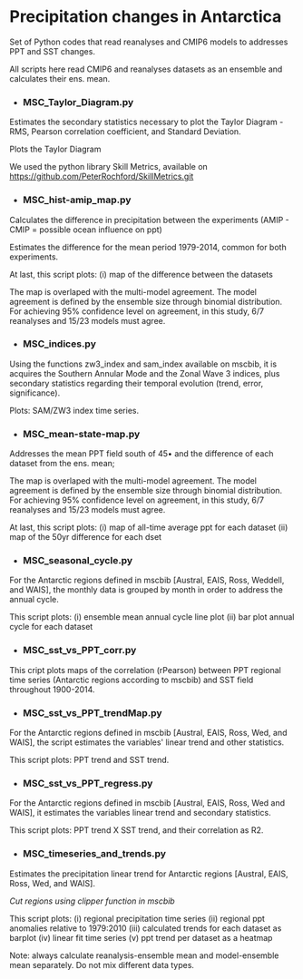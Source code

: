 # Precipitation changes in Antarctica
Set of Python codes that read reanalyses and CMIP6 models to addresses PPT and SST changes.

All scripts here read CMIP6 and reanalyses datasets as an ensemble and calculates their ens. mean.


* ### MSC_Taylor_Diagram.py
Estimates the secondary statistics necessary to plot the Taylor Diagram - RMS, Pearson correlation coefficient, and Standard Deviation.

Plots the Taylor Diagram

We used the python library Skill Metrics, available on
<https://github.com/PeterRochford/SkillMetrics.git>


* ### MSC_hist-amip_map.py
Calculates the difference in precipitation between the experiments (AMIP - CMIP = possible ocean influence on ppt)

Estimates the difference for the mean period 1979-2014, common for both experiments.

At last, this script plots: (i) map of the difference between the datasets

The map is overlaped with the multi-model agreement. The model agreement is defined by the ensemble size through binomial distribution. For achieving 95%  confidence level on agreement, in this study, 6/7 reanalyses and 15/23 models must agree.


* ### MSC_indices.py
Using the functions zw3_index and sam_index available on mscbib, it is acquires the 
Southern Annular Mode and the Zonal Wave 3 indices, plus secondary statistics regarding their
temporal evolution (trend, error, significance).

Plots: SAM/ZW3 index time series.


* ### MSC_mean-state-map.py
Addresses the mean PPT field south of 45• and the difference of each dataset from the ens. mean;

The map is overlaped with the multi-model agreement. The model agreement is defined by the ensemble size through binomial distribution. For achieving 95%  confidence level on agreement, in this study, 6/7 reanalyses and 15/23 models must agree.

At last, this script plots: (i) map of all-time average ppt for each dataset
                            (ii) map of the 50yr difference for each dset
                            

* ### MSC_seasonal_cycle.py
For the Antarctic regions defined in mscbib [Austral, EAIS, Ross, Weddell, and WAIS], the monthly data is grouped by month in order to
address the annual cycle.

This script plots: (i) ensemble mean annual cycle line plot
                   (ii) bar plot annual cycle for each dataset


* ### MSC_sst_vs_PPT_corr.py
This cript plots maps of the correlation (rPearson) between PPT regional time series (Antarctic regions according to mscbib) and SST field throughout 1900-2014.

* ### MSC_sst_vs_PPT_trendMap.py
For the Antarctic regions defined in mscbib [Austral, EAIS, Ross, Wed, and WAIS], the script estimates the variables' linear trend and other statistics.

This script plots: PPT trend and SST trend.


* ### MSC_sst_vs_PPT_regress.py
For the Antarctic regions defined in mscbib [Austral, EAIS, Ross, Wed and WAIS], it estimates the variables linear trend and secondary statistics.

This script plots: PPT trend X SST trend, and their correlation as R2.


* ### MSC_timeseries_and_trends.py
Estimates the precipitation linear trend for Antarctic regions [Austral, EAIS, Ross, Wed, and WAIS].

*Cut regions using clipper function in mscbib*

This script plots: (i) regional precipitation time series
                            (ii) regional ppt anomalies relative to 1979:2010
                            (iii) calculated trends for each dataset
                                  as barplot
                            (iv) linear fit time series
                            (v) ppt trend per dataset as a heatmap



Note: always calculate reanalysis-ensemble mean and model-ensemble
mean separately. Do not mix different data types.
